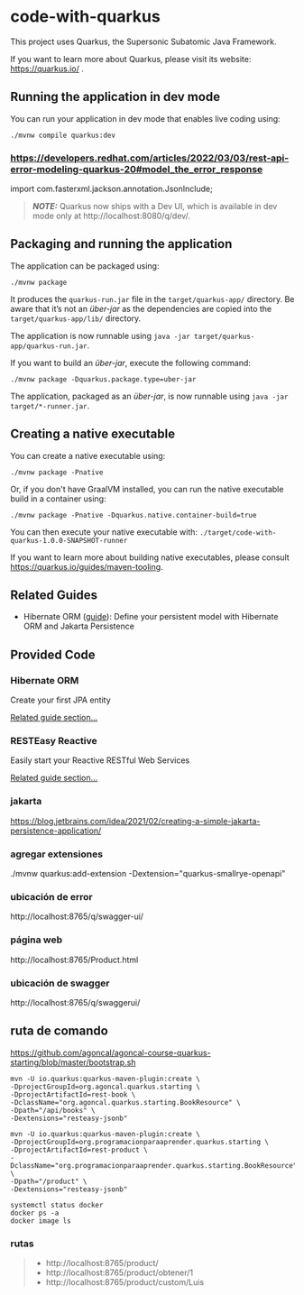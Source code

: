 # code-with-quarkus

This project uses Quarkus, the Supersonic Subatomic Java Framework.

If you want to learn more about Quarkus, please visit its website: https://quarkus.io/ .

## Running the application in dev mode

You can run your application in dev mode that enables live coding using:
```shell script
./mvnw compile quarkus:dev
```
### https://developers.redhat.com/articles/2022/03/03/rest-api-error-modeling-quarkus-20#model_the_error_response
import com.fasterxml.jackson.annotation.JsonInclude;

> **_NOTE:_**  Quarkus now ships with a Dev UI, which is available in dev mode only at http://localhost:8080/q/dev/.

## Packaging and running the application

The application can be packaged using:
```shell script
./mvnw package
```
It produces the `quarkus-run.jar` file in the `target/quarkus-app/` directory.
Be aware that it’s not an _über-jar_ as the dependencies are copied into the `target/quarkus-app/lib/` directory.

The application is now runnable using `java -jar target/quarkus-app/quarkus-run.jar`.

If you want to build an _über-jar_, execute the following command:
```shell script
./mvnw package -Dquarkus.package.type=uber-jar
```

The application, packaged as an _über-jar_, is now runnable using `java -jar target/*-runner.jar`.

## Creating a native executable

You can create a native executable using: 
```shell script
./mvnw package -Pnative
```

Or, if you don't have GraalVM installed, you can run the native executable build in a container using: 
```shell script
./mvnw package -Pnative -Dquarkus.native.container-build=true
```

You can then execute your native executable with: `./target/code-with-quarkus-1.0.0-SNAPSHOT-runner`

If you want to learn more about building native executables, please consult https://quarkus.io/guides/maven-tooling.

## Related Guides

- Hibernate ORM ([guide](https://quarkus.io/guides/hibernate-orm)): Define your persistent model with Hibernate ORM and Jakarta Persistence

## Provided Code

### Hibernate ORM

Create your first JPA entity

[Related guide section...](https://quarkus.io/guides/hibernate-orm)



### RESTEasy Reactive

Easily start your Reactive RESTful Web Services

[Related guide section...](https://quarkus.io/guides/getting-started-reactive#reactive-jax-rs-resources)

### jakarta
https://blog.jetbrains.com/idea/2021/02/creating-a-simple-jakarta-persistence-application/

### agregar extensiones
./mvnw quarkus:add-extension -Dextension="quarkus-smallrye-openapi"

### ubicación de error
http://localhost:8765/q/swagger-ui/

### página web
http://localhost:8765/Product.html

### ubicación de swagger
http://localhost:8765/q/swaggerui/

## ruta de comando
https://github.com/agoncal/agoncal-course-quarkus-starting/blob/master/bootstrap.sh

```shell script
mvn -U io.quarkus:quarkus-maven-plugin:create \
-DprojectGroupId=org.agoncal.quarkus.starting \
-DprojectArtifactId=rest-book \
-DclassName="org.agoncal.quarkus.starting.BookResource" \
-Dpath="/api/books" \
-Dextensions="resteasy-jsonb" 
```

```shell script
mvn -U io.quarkus:quarkus-maven-plugin:create \
-DprojectGroupId=org.programacionparaaprender.quarkus.starting \
-DprojectArtifactId=rest-product \
-DclassName="org.programacionparaaprender.quarkus.starting.BookResource" \
-Dpath="/product" \
-Dextensions="resteasy-jsonb" 
```


```shell script
systemctl status docker
docker ps -a
docker image ls
```

### rutas
>- http://localhost:8765/product/
>- http://localhost:8765/product/obtener/1
>- http://localhost:8765/product/custom/Luis


